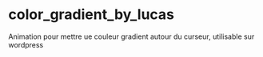 # color_gradient_by_lucas
Animation pour mettre ue couleur gradient autour du curseur, utilisable sur wordpress